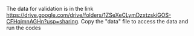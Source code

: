 The data for validation is in the link https://drive.google.com/drive/folders/1ZSeXeCLymDzxtzskiGOS-CFHqjmnAGHn?usp=sharing. Copy the "data" file to access the data and run the codes
